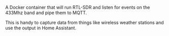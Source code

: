 A Docker container that will run RTL-SDR and listen for events on the 433Mhz band and pipe them to MQTT.

This is handy to capture data from things like wireless weather stations and use the output in Home Assistant.
